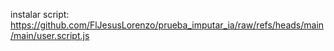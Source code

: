 instalar script: https://github.com/FlJesusLorenzo/prueba_imputar_ia/raw/refs/heads/main/main/user.script.js
